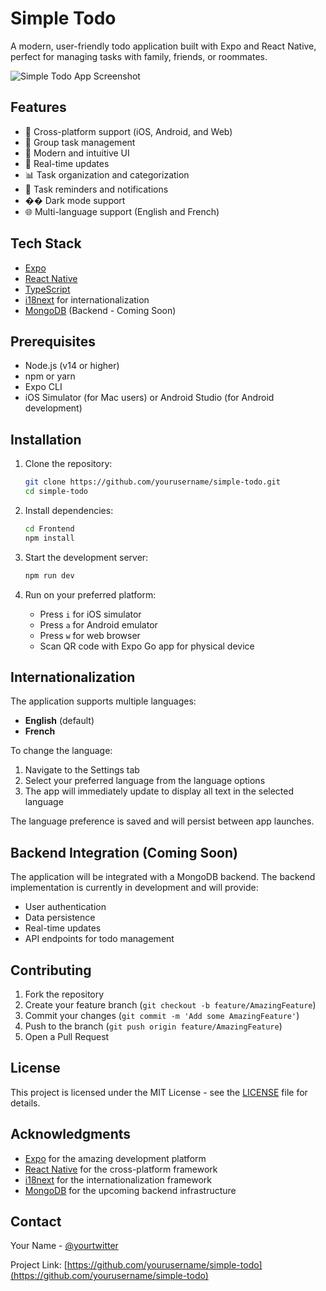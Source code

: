 # Simple Todo

A modern, user-friendly todo application built with Expo and React Native, perfect for managing tasks with family, friends, or roommates.

![Simple Todo App Screenshot](screenshot.png)

## Features

- 📱 Cross-platform support (iOS, Android, and Web)
- 👥 Group task management
- 🎨 Modern and intuitive UI
- 🔄 Real-time updates
- 📊 Task organization and categorization
- 🔔 Task reminders and notifications
- �� Dark mode support
- 🌐 Multi-language support (English and French)

## Tech Stack

- [Expo](https://expo.dev/)
- [React Native](https://reactnative.dev/)
- [TypeScript](https://www.typescriptlang.org/)
- [i18next](https://www.i18next.com/) for internationalization
- [MongoDB](https://www.mongodb.com/) (Backend - Coming Soon)

## Prerequisites

- Node.js (v14 or higher)
- npm or yarn
- Expo CLI
- iOS Simulator (for Mac users) or Android Studio (for Android development)

## Installation

1. Clone the repository:
   ```bash
   git clone https://github.com/yourusername/simple-todo.git
   cd simple-todo
   ```

2. Install dependencies:
   ```bash
   cd Frontend
   npm install
   ```

3. Start the development server:
   ```bash
   npm run dev
   ```

4. Run on your preferred platform:
   - Press `i` for iOS simulator
   - Press `a` for Android emulator
   - Press `w` for web browser
   - Scan QR code with Expo Go app for physical device

## Internationalization

The application supports multiple languages:

- **English** (default)
- **French**

To change the language:
1. Navigate to the Settings tab
2. Select your preferred language from the language options
3. The app will immediately update to display all text in the selected language

The language preference is saved and will persist between app launches.

## Backend Integration (Coming Soon)

The application will be integrated with a MongoDB backend. The backend implementation is currently in development and will provide:
- User authentication
- Data persistence
- Real-time updates
- API endpoints for todo management

## Contributing

1. Fork the repository
2. Create your feature branch (`git checkout -b feature/AmazingFeature`)
3. Commit your changes (`git commit -m 'Add some AmazingFeature'`)
4. Push to the branch (`git push origin feature/AmazingFeature`)
5. Open a Pull Request

## License

This project is licensed under the MIT License - see the [LICENSE](LICENSE) file for details.

## Acknowledgments

- [Expo](https://expo.dev/) for the amazing development platform
- [React Native](https://reactnative.dev/) for the cross-platform framework
- [i18next](https://www.i18next.com/) for the internationalization framework
- [MongoDB](https://www.mongodb.com/) for the upcoming backend infrastructure

## Contact

Your Name - [@yourtwitter](https://twitter.com/yourtwitter)

Project Link: [https://github.com/yourusername/simple-todo](https://github.com/yourusername/simple-todo) 
